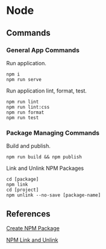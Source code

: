 # Node

## Commands

### General App Commands

Run application.

```
npm i
npm run serve
```

Run application lint, format, test.

```
npm run lint
npm run lint:css
npm run format
npm run test
```

### Package Managing Commands

Build and publish.

```
npm run build && npm publish
```

Link and Unlink NPM Packages

```
cd [package]
npm link
cd [project]
npm unlink --no-save [package-name]
```

## References

[Create NPM Package](https://www.youtube.com/watch?v=aUX-KXeQcik)

[NPM Link and Unlink](https://dev.to/erinbush/npm-linking-and-unlinking-2h1g)
